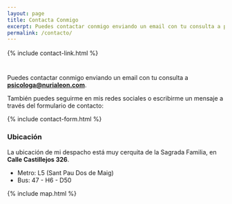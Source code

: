 ```yaml
---
layout: page
title: Contacta Conmigo
excerpt: Puedes contactar conmigo enviando un email con tu consulta a psicologa@nurialeon.com, seguirme en mis redes sociales o escribirme un mensaje a través del formulario de contacto.
permalink: /contacto/
---
```


<div style="margin-top: 16px; margin-bottom: 40px;">
    {% include contact-link.html %}
</div>

Puedes contactar conmigo enviando un email con tu consulta a **psicologa@nurialeon.com**.

También puedes seguirme en mis redes sociales o escribirme un mensaje a través del formulario de contacto:

{% include contact-form.html %}

### Ubicación

La ubicación de mi despacho está muy cerquita de la Sagrada Familia, en **Calle Castillejos 326**.

- Metro: L5 (Sant Pau Dos de Maig)
- Bus: 47 - H6 - D50

{% include map.html %}

